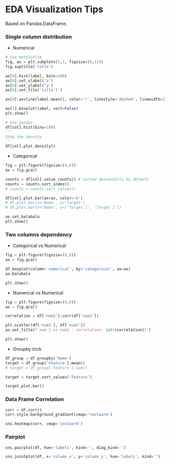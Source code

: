 # EDA Visualization Tips

Based on Pandas.DataFrame.

### Single column distribution

+ Numerical

```python
# Use matplotlib
fig, ax = plt.subplots(2,1, figsize=(9,12))
fig.suptitle('title')

ax[0].hist(label, bins=100)
ax[0].set_xlabel('x')
ax[0].set_ylabel('y')
ax[0].set_tile('title 1')

ax[0].axvline(label.mean(), color='r', linestyle='dashed', linewidth=2)

ax[1].boxplot(label, vert=False)
plt.show()
```

```python
# Use pandas 
df[col].hist(bins=100)
'''
Show the density
'''
df[col].plot.density()
```

+ Categorical

```python
fig = plt.figure(figsize=(9,6))
ax = fig.gca()

counts = df[col].value_counts() # sorted descendinly by default
counts = counts.sort_index() 
# counts = counts.sort_values()

df[col].plot.bar(ax=ax, color='b')
# df.plot.bar(x='Name', y='Target')
# df.plot.bar(x='Name', y=['Target 1', 'Target 2'])

ax.set_balabala
plt.show()
```

### Two columns dependency

+ Categorical vs Numerical

```python
fig = plt.figure(figszie=(9,6))
ax = fig.gca()

df.boxplot(column='numerical', by='categorical', ax=ax)
ax.balabala

plt.show()
```

+ Numerical vs Numerical

```python
fig = plt.figure(figsize=(9,6))
ax = fig.gca()

correlation = df['num1'].corr(df['num2'])

plt.scatter(df['num1'], df['num2'])
ax.set_title(f'num 1 vs num2 - correlation: {str(correlation)}')

plt.show()
```

+ Groupby trick

```python
df_group = df.groupby('Name')
target = df_group['Feature'].mean()
# target = df_group['Feature'].sum()

target = target.sort_values('Feature')

target.plot.bar()
```

### Data Frame Correlation

```python
corr = df.corr()
corr.style.background_gradient(cmap='coolwarm')

sns.heatmap(corr, cmap='coolwarm')
```

### Pairplot

```python
sns.pairplot(df, hue='labels', kind='', diag_kind='')
```

```python
sns.jointplot(df, x='column x', y='column y', hue='labels', kind='')
```



